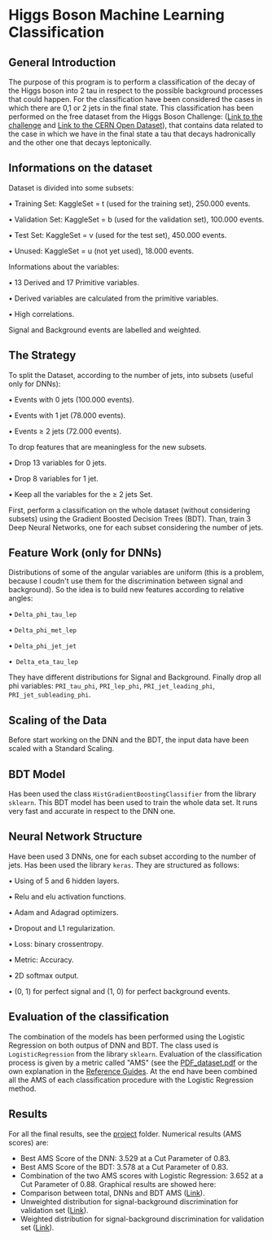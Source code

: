 # Higgs Boson Machine Learning Classification
## General Introduction
The purpose of this program is to perform a classification of the decay of the Higgs boson into 2 tau in respect to the possible background processes that could happen. For the classification have been considered the cases in which there are 0,1 or 2 jets in the final state.
This classification has been performed on the free dataset from the Higgs Boson Challenge: ([Link to the challenge](https://www.kaggle.com/c/higgs-boson/overview) and [Link to the CERN Open Dataset](http://opendata.cern.ch/record/328)), that contains data related to the case in which we have in the final state a tau that decays hadronically and the other one that decays leptonically.

## Informations on the dataset
Dataset is divided into some subsets:

• Training Set: KaggleSet = t (used for the training set), 250.000 events.

• Validation Set: KaggleSet = b (used for the validation set), 100.000 events.

• Test Set: KaggleSet = v (used for the test set), 450.000 events.

• Unused: KaggleSet = u (not yet used), 18.000 events.

Informations about the variables:

• 13 Derived and 17 Primitive variables.

• Derived variables are calculated from the primitive variables.

• High correlations.

Signal and Background events are labelled and weighted.

## The Strategy
To split the Dataset, according to the number of jets, into subsets (useful only for DNNs):

• Events with 0 jets (100.000 events).

• Events with 1 jet (78.000 events).

• Events ≥ 2 jets (72.000 events).

To drop features that are meaningless for the new subsets.

• Drop 13 variables for 0 jets.

• Drop 8 variables for 1 jet.

• Keep all the variables for the ≥ 2 jets Set.

First, perform a classification on the whole dataset (without considering subsets) using the Gradient Boosted Decision Trees (BDT).
Than, train 3 Deep Neural Networks, one for each subset considering the number of jets.

## Feature Work (only for DNNs)
Distributions of some of the angular variables are uniform (this is a problem, because I coudn't use them for the discrimination between signal and background). So the idea is to build new features according to relative angles:

• `Delta_phi_tau_lep`

• `Delta_phi_met_lep`

• `Delta_phi_jet_jet`

•` Delta_eta_tau_lep`

They have different distributions for Signal and Background. Finally drop all phi variables: `PRI_tau_phi`, `PRI_lep_phi`, `PRI_jet_leading_phi`, `PRI_jet_subleading_phi`.

## Scaling of the Data
Before start working on the DNN and the BDT, the input data have been scaled with a Standard Scaling.

## BDT Model
Has been used the class `HistGradientBoostingClassifier` from the library `sklearn`. This BDT model has been used to train the whole data set. It runs very fast and accurate in respect to the DNN one.

## Neural Network Structure
Have been used 3 DNNs, one for each subset according to the number of jets. Has been used the library `keras`. They are structured as follows:

• Using of 5 and 6 hidden layers.

• Relu and elu activation functions.

• Adam and Adagrad optimizers.

• Dropout and L1 regularization.

• Loss: binary crossentropy.

• Metric: Accuracy.

• 2D softmax output.

• (0, 1) for perfect signal and (1, 0) for perfect background events.

## Evaluation of the classification
The combination of the models has been performed using the Logistic Regression on both outpus of DNN and BDT. The class used is `LogisticRegression` from the library `sklearn`.
Evaluation of the classification process is given by a metric called "AMS" (see the 
[PDF_dataset.pdf](https://github.com/JustWhit3/Software_and_Computing_program/blob/master/Explanations/PDF_dataset.pdf) or the own explanation in the 
[Reference Guides](https://github.com/JustWhit3/Software_and_Computing_program/tree/master/Reference%20guides). At the end have been combined all the AMS of each classification procedure with the Logistic Regression method.

## Results
For all the final results, see the [project](https://github.com/JustWhit3/Software_and_Computing_program/tree/master/Project) folder. Numerical results (AMS scores) are:
+ Best AMS Score of the DNN: 3.529 at a Cut Parameter of 0.83.
+ Best AMS Score of the BDT: 3.578 at a Cut Parameter of 0.83.
+ Combination of the two AMS scores with Logistic Regression: 3.652 at a Cut Parameter of 0.88.
Graphical results are showed here:
+ Comparison between total, DNNs and BDT AMS ([Link](https://github.com/JustWhit3/Software_and_Computing_program/blob/master/Project/s_c_final_AMS.png)).
+ Unweighted distribution for signal-background discrimination for validation set ([Link](https://github.com/JustWhit3/Software_and_Computing_program/blob/master/Project/s_c_unweighted.png)).
+ Weighted distribution for signal-background discrimination for validation set ([Link](https://github.com/JustWhit3/Software_and_Computing_program/blob/master/Project/s_c_weighted.png)).
